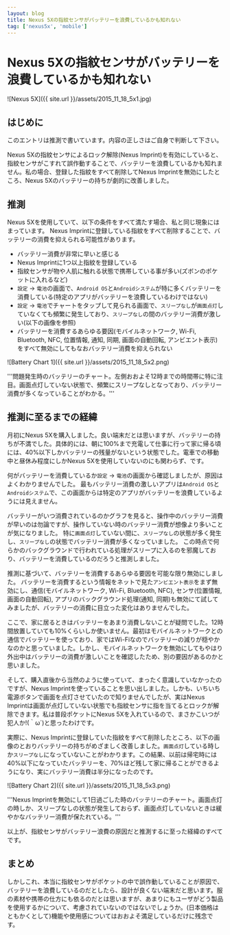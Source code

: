 ```yaml
---
layout: blog
title: Nexus 5Xの指紋センサがバッテリーを浪費しているかも知れない
tag: ['nexus5x', 'mobile']
---
```


# Nexus 5Xの指紋センサがバッテリーを浪費しているかも知れない

![Nexus 5X]({{ site.url }}/assets/2015_11_18_5x1.jpg)

## はじめに

このエントリは推測で書いています。内容の正しさはご自身で判断して下さい。

Nexus 5Xの指紋センサによるロック解除(Nexus Imprint)を有効にしていると、指紋センサがこすれて誤作動することで、バッテリーを浪費しているかも知れません。私の場合、登録した指紋をすべて削除してNexus Imprintを無効にしたところ、Nexus 5Xのバッテリーの持ちが劇的に改善しました。

## 推測

Nexus 5Xを使用していて、以下の条件をすべて満たす場合、私と同じ現象にはまっています。
Nexus Imprintに登録している指紋をすべて削除することで、バッテリーの消費を抑えられる可能性があります。

* バッテリー消費が非常に早いと感じる
* Nexus Imprintに1つ以上指紋を登録している
* 指紋センサが物や人肌に触れる状態で携帯している事が多い(ズボンのポケットに入れるなど)
* `設定` -> `電池`の画面で、`Android OS`と`Androidシステム`が特に多くバッテリーを消費している(特定のアプリがバッテリーを浪費しているわけではない)
* `設定` -> `電池`でチャートをタップして見られる画面で、`スリープなし`が`画面点灯`していなくても頻繁に発生しており、`スリープなし`の間のバッテリー消費が激しい(以下の画像を参照)
* バッテリーを消費するあらゆる要因(モバイルネットワーク, Wi-Fi, Bluetooth, NFC, 位置情報, 通知, 同期, 画面の自動回転, アンビエント表示)をすべて無効にしてもなおバッテリー消費を抑えられない

![Battery Chart 1]({{ site.url }}/assets/2015_11_18_5x2.png)

'''問題発生時のバッテリーのチャート。左側おおよそ12時までの時間帯に特に注目。画面点灯していない状態で、頻繁にスリープなしとなっており、バッテリー消費が多くなっていることがわかる。'''

## 推測に至るまでの経緯

月初にNexus 5Xを購入しました。良い端末だとは思いますが、バッテリーの持ちが不満でした。具体的には、朝に100%まで充電して仕事に行って家に帰る頃には、40%以下しかバッテリーの残量がないという状態でした。電車での移動中と昼休み程度にしかNexus 5Xを使用していないのにも関わらず、です。

何がバッテリーを消費しているか`設定` -> `電池`の画面から確認しましたが、原因はよくわかりませんでした。
最もバッテリー消費の激しいアプリは`Android OS`と`Androidシステム`で、この画面からは特定のアプリがバッテリーを浪費しているようには見えません。

バッテリーがいつ消費されているのかグラフを見ると、操作中のバッテリー消費が早いのは勿論ですが、操作していない時のバッテリー消費が想像より多いことが気になりました。
特に`画面点灯`していない間に、`スリープなし`の状態が多く発生し、`スリープなし`の状態でバッテリー消費が多くなっていました。
この時点で何らかのバックグラウンドで行われている処理がスリープに入るのを邪魔しており、バッテリーを消費しているのだろうと推測しました。

推測に基づいて、バッテリーを消費するあらゆる要因を可能な限り無効にしました。
バッテリーを消費するという情報をネットで見た`アンビエント表示`をまず無効にし、通信(モバイルネットワーク, Wi-Fi, Bluetooth, NFC), センサ(位置情報, 画面の自動回転), アプリのバックグラウンド処理(通知, 同期)も無効にて試してみましたが、バッテリーの消費に目立った変化はありませんでした。

ここで、家に居るときはバッテリーをあまり消費しないことが疑問でした。12時間放置していても10%くらいしか使いません。最初はモバイルネットワークとの通信でバッテリーを使っており、家ではWi-Fiなのでバッテリーの減りが穏やかなのかと思っていました。しかし、モバイルネットワークを無効にしてもやはり外出中はバッテリーの消費が激しいことを確認したため、別の要因があるのかと思いました。

そして、購入直後から当然のように使っていて、まったく意識していなかったのですが、Nexus Imprintを使っていることを思い出しました。しかも、いちいち電源ボタンで画面を点灯させていたので知りませんでしたが、実はNexus Imprintは画面が点灯していない状態でも指紋センサに指を当てるとロックが解除できます。私は普段ポケットにNexus 5Xを入れているので、まさかこいつが犯人か!(｀ω´)と思ったわけです。

実際に、Nexus Imprintに登録していた指紋をすべて削除したところ、以下の画像のとおりバッテリーの持ちがめざましく改善しました。`画面点灯`している時しか`スリープなし`になっていないことがわかります。この結果、以前は帰宅時には40%以下になっていたバッテリーを、70%ほど残して家に帰ることができるようになり、実にバッテリー消費は半分になったのです。

![Battery Chart 2]({{ site.url }}/assets/2015_11_18_5x3.png)

'''Nexus Imprintを無効にして1日過ごした時のバッテリーのチャート。画面点灯の時しか、スリープなしの状態が発生しておらず、画面点灯していないときは緩やかなバッテリー消費が保たれている。'''

以上が、指紋センサがバッテリー浪費の原因だと推測するに至った経緯のすべてです。

## まとめ

しかしこれ、本当に指紋センサがポケットの中で誤作動していることが原因で、バッテリーを浪費しているのだとしたら、設計が良くない端末だと思います。服の素材や携帯の仕方にも依るのだとは思いますが、あまりにもユーザがどう製品を使用するかについて、考慮されていないのではないでしょうか。(日本価格はともかくとして)機能や使用感についてはおおよそ満足しているだけに残念です。
